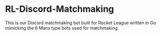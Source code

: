 # RL-Discord-Matchmaking
This is our Discord matchmaking bot built for Rocket League written in Go mimicking the 6 Mans type bots used for matchmaking.
